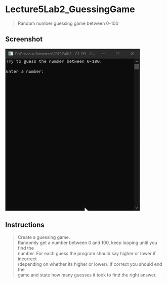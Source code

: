 # Lecture5Lab2_GuessingGame
> Random number guessing game between 0-100

## Screenshot
![screenshot](Lecture5Lab2_GuessingGame.gif)

## Instructions
> Create a guessing game.  
> Randomly get a number between 0 and 100, keep looping until you find the  
> number.  For each guess the program should say higher or lower if incorrect  
> (depending on whether its higher or lower).  If correct you should end the  
> game and state how many guesses it took to find the right answer.
